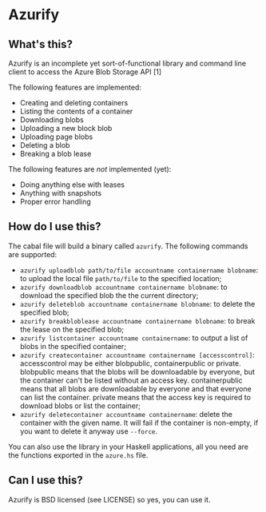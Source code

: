 Azurify
=======

What's this?
------------

Azurify is an incomplete yet sort-of-functional library and command line client to access the Azure Blob Storage API [1]

The following features are implemented:
- Creating and deleting containers
- Listing the contents of a container
- Downloading blobs
- Uploading a new block blob
- Uploading page blobs
- Deleting a blob
- Breaking a blob lease

The following features are *not* implemented (yet):
- Doing anything else with leases
- Anything with snapshots
- Proper error handling

How do I use this?
------------------

The cabal file will build a binary called ``azurify``. The following commands are supported:

- ``azurify uploadblob path/to/file accountname containername blobname``: to upload the local file ``path/to/file`` to the specified location;
- ``azurify downloadblob accountname containername blobname``: to download the specified blob the the current directory;
- ``azurify deleteblob accountname containername blobname``: to delete the specified blob;
- ``azurify breakbloblease accountname containername blobname``: to break the lease on the specified blob;
- ``azurify listcontainer accountname containername``: to output a list of blobs in the specified container;
- ``azurify createcontainer accountname containername [accesscontrol]``: accesscontrol may be either blobpublic, containerpublic or private. blobpublic means that the blobs will be downloadable by everyone, but the container can't be listed without an access key. containerpublic means that all blobs are downloadable by everyone and that everyone can list the container. private means that the access key is required to download blobs or list the container;
- ``azurify deletecontainer accountname containername``: delete the container with the given name. It will fail if the container is non-empty, if you want to delete it anyway use ``--force``.

You can also use the library in your Haskell applications, all you need are the functions exported in the ``azure.hs`` file.

Can I use this?
---------------

Azurify is BSD licensed (see LICENSE) so yes, you can use it.
